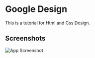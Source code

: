 # Google Design

This is a tutorial for Html and Css Design.


## Screenshots

![App Screenshot](/Studies/css/odev3/assets/Screenshot.png)

